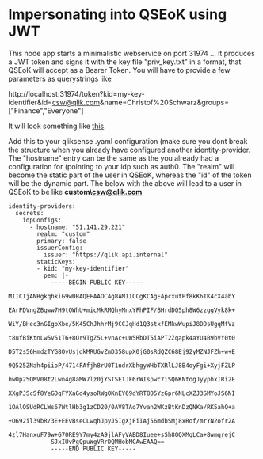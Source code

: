 # Impersonating into QSEoK using JWT 

This node app starts a minimalistic webservice on port 31974 ... it produces a JWT token and signs it with the key file "priv_key.txt" in a format, that QSEoK will accept as a Bearer Token. You will have to provide a few parameters as querystrings like

http://localhost:31974/token?kid=my-key-identifier&id=csw@qlik.com&name=Christof%20Schwarz&groups=["Finance","Everyone"]

It will look something like <a href="https://jwt.io#debugger-io?token=eyJhbGciOiJSUzI1NiIsInR5cCI6IkpXVCIsImtpZCI6Im15LWtleS1pZGVudGlmaWVyIn0.eyJpc3MiOiJodHRwczovL3FsaWsuYXBpLmludGVybmFsIiwiYXVkIjoicWxpay5hcGkiLCJzdWIiOiJjc3dAcWxpay5jb20iLCJncm91cHMiOlsiRmluYW5jZSIsIkV2ZXJ5b25lIl0sIm5hbWUiOiJDaHJpc3RvZiBTY2h3YXJ6IiwiZXhwIjoxNTY3Nzg4NjA0fQ.aHg-Tqy0hKEtJ31dp-yI6gDcyKwk_EwKfy9-82Mn-0GnZrapxkvyPpeBHSWfM58uPF6eqSvMW-L0li5jP2vSdVmgmvUSWHZ7ZmqzvDnrYwdCMGKVnwOo7aKqneJ19QcFf8YTwPQl-NeDnWQr-R2JyKb-oROpj4hI_nOT8Cl-dPnTxNNePa-LTwXbiQquAbPQUPIV6rSdaldumsiLoXno5XuywQVQGudX0D9D_WLNn0kKCQmSXMCkbDi7q2O9aPWS6EQYkP1I2PFX1BMYDgEQxqonhmavI2n73HzuzJFt02WEIhdm9eBAdvxK3O37yMY8K0vDjvm1pPbNsj2-NUVU-aPFFp0Uxa9K7PFg7O9cTeIsJJ_pcXbqKEztMiOBZ4MQj6-88yspPCK2Ycdp2NYORv-Iz9E54UDRXOIqJOCYKWnPMI8IoULFhFqH8vtQsou4jBKW4LYJ9E6g16OA1MnVZCihKURKADYQHZQXc1rs8vomJOJ35FLwhY2RbpXREmGuISxbzUwIilp7xt_6simWyDtfDcVM3YwbJNjXD_1YlKfWZb2zzzI2DYImtBcZy6_LKdJ9sktAxVjs4lLpHcPALiFXzfn-AwQN0UThP0kHcgHzpMnzktlMYiyXINJ_MF8tFMSj-JJHCMVd9-uGgvOtaKdm9suTeD_iWegjWAyC9Wo" target="_blank">this</a>.

Add this to your qliksense .yaml configuration (make sure you dont break the structure when you already have configured another identity-provider. The "hostname" entry can be the same as the you already had a configuration for (pointing to your idp such as auth0. The "realm" will become the static part of the user in QSEoK, whereas the "id" of the token will be the dynamic part. The below with the above will lead to a user in QSEoK to be like **custom\csw@qlik.com** 

```
identity-providers:
  secrets:
    idpConfigs:
      - hostname: "51.141.29.221"
        realm: "custom"
        primary: false
        issuerConfig:
          issuer: "https://qlik.api.internal"
        staticKeys:
        - kid: "my-key-identifier"
          pem: |-
            -----BEGIN PUBLIC KEY-----
            MIICIjANBgkqhkiG9w0BAQEFAAOCAg8AMIICCgKCAgEApcxutPf8kK6TK4cX4abY
            EArPDVngZBqww7H9tOWhU+micMkRMQhyMnxYFhPIF/BHrdDQ5ph8W6zzggVyk8k+
            WiY/BHec3nGIgoXbe/5K45ChJhhrMj9CCJqHd1Q3stxfEMkwWupiJ8DDsUgqMfVz
            t8ufBiKtnLw5v51T6+8Or9TgZ5L+vnAc+uW5RbDT5iAPT2Zqapk4aYU4B9bVY0t0
            D5T2s56HmdzTYG8OvUsjdkMRUGvZmD358upX0jG0sRdQZC68Ej92yMZNJFZh+w+E
            9Q525ZNah4piioP/4714FAfjh8rU0T1ndrXbhgyWHbTXRlLJ8B4oyFgi+XyjFZLP
            hwOp25QMV08t2Lwn4g8aMW7lz0jYSTSETJF6rWIspwc7iSQ6KNtogJyyphxIRi2E
            XXgPJScSf8YeGDqFYXaGd4ysoRWgOKnEY69dYRT805YzGpr6NLcXZJ3SMYoJS6NI
            1OAlOSUdRCLWs67WtlHb3g1zCD20/0AV8TAo7Yvah2WKzBtKnDzQNKa/RK5ahQ+a
            +O692il39bR/3E+EEvBseCLwqhJpyJ5IgXjFiIAj56mdbSMj8xRof/mrYN2ofr2A
            4zl7HanxuF79w+G70RE9Y7my4zA9jlAFyVABD8Iuee+sSh8OQXMqLCa+8wmgrejC
            SJxIUvPgQpuWgVRrDQMHobMCAwEAAQ==
            -----END PUBLIC KEY-----
```





